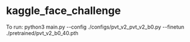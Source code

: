 # kaggle_face_challenge
To run: python3 main.py --config ./configs/pvt_v2_pvt_v2_b0.py --finetun ./pretrained/pvt_v2_b0_40.pth
